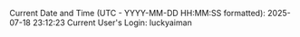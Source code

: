 Current Date and Time (UTC - YYYY-MM-DD HH:MM:SS formatted): 2025-07-18 23:12:23
Current User's Login: luckyaiman
